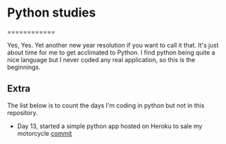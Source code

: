 # Python studies
============

Yes, Yes. Yet another new year resolution if you want to call it that. It's just about time for me to get acclimated to Python.
I find python being quite a nice language but I never coded any real application, so this is the beginnings.

## Extra
The list below is to count the days I'm coding in python but not in this repository.

- Day 13, started a simple python app hosted on Heroku to sale my motorcycle [commit](https://github.com/weblancaster/fz09-sale/commit/64baaabb2b03702a03a243d26cb5aeca87d7c79c)